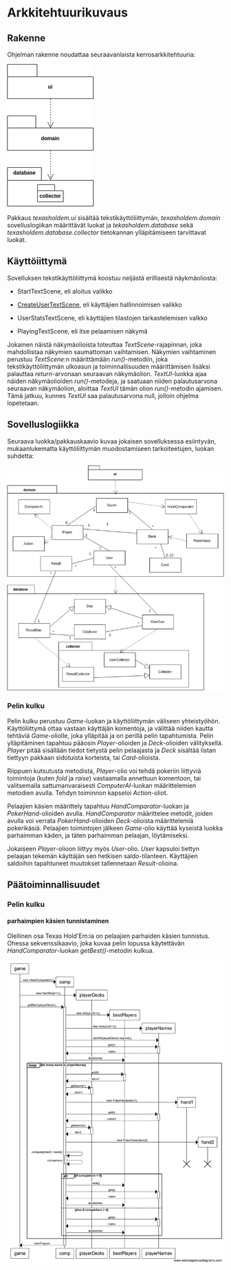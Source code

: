 # Arkkitehtuurikuvaus

## Rakenne

Ohjelman rakenne noudattaa seuraavanlaista kerrosarkkitehtuuria:

![Kuva ohjelman pakkausrrakenteesta](https://github.com/josujosu/otm-harjoitustyo/blob/master/dokumentaatio/kuvat/pakkaus.png)

Pakkaus *texasholdem.ui* sisältää tekstikäyttöliittymän, *texasholdem.domain* sovelluslogiikan määrittävät luokat ja *tekasholdem.database* sekä *texasholdem.database.collector* tietokannan ylläpitämiseen tarvittavat luokat.

## Käyttöiittymä

Sovelluksen tekstikäyttöliittymä koostuu neljästä erillisestä näykmäoliosta:

- StartTextScene, eli aloitus valikko

- [CreateUserTextScene](https://github.com/josujosu/otm-harjoitustyo/blob/master/TexasHoldEm/src/main/java/texasholdem/ui/text/CreateUserTextScene.java), eli käyttäjien hallinnoimisen valikko

- UserStatsTextScene, eli käyttäjien tilastojen tarkastelemisen valkko

- PlayingTextScene, eli itse pelaamisen näkymä

Jokainen näistä näkymäolioista toteuttaa *TextScene*-rajapinnan, joka mahdollistaa näkymien saumattoman vaihtamisen. Näkymien vaihtaminen perustuu *TextScene*:n määrittämään *run()*-metodiin, joka tekstikäyttöliittymän ulkoasun ja toiminnallisuuden määrittämisen lisäksi palauttaa *return*-arvonaan seuraavan näkymäolion. *TextUI*-luokka ajaa näiden näkymäolioiden *run()*-metodeja, ja saatuaan niiden palautusarvona seuraavan näkymäolion, aloittaa *TextUI* tämän olion *run()*-metodin ajamisen. Tämä jatkuu, kunnes *TextUI* saa palautusarvona null, jolloin ohjelma lopetetaan.

## Sovelluslogiikka

Seuraava luokka/pakkauskaavio kuvaa jokaisen sovelluksessa esiintyvän, mukaanlukematta käyttöliittymän muodostamiseen tarkoiteetujen, luokan suhdetta:

![Kuva ohjelman arkkitehtuurista](https://github.com/josujosu/otm-harjoitustyo/blob/master/dokumentaatio/kuvat/arkkitehtuuri_uusin.png)

### Pelin kulku

Pelin kulku perustuu *Game*-luokan ja käyttöliittymän väliseen yhteistyöhön. Käyttöliittymä ottaa vastaan käyttäjän komentoja, ja välittää niiden kautta tehtäviä *Game*-oliolle, joka ylläpitää ja on perillä pelin tapahtumista. Pelin ylläpitäminen tapahtuu pääosin *Player*-olioiden ja *Deck*-olioiden välityksellä. *Player* pitää sisällään tiedot tietystä pelin pelaajasta ja *Deck* sisältää listan tiettyyn pakkaan sidotuista korteista, tai *Card*-olioista.

Riippuen kutsutusta metodista, *Player*-olio voi tehdä pokeriin liittyviä toimintoja (kuten *fold* ja *raise*) vastaamalla annettuun komentoon, tai valitsemalla sattumanvaraisesti *ComputerAI*-luokan määrittelemien metodien avulla. Tehdyn toiminnon kapseloi *Action*-oliot.

Pelaajien käsien määrittely tapahtuu *HandComparator*-luokan ja *PokerHand*-olioiden avulla. *HandComparator* määrittelee metodit, joiden avulla voi verrata *PokerHand*-olioiden *Deck*-olioista määrittelemiä pokerikäsiä. Pelaajien toimintojen jälkeen *Game*-olio käyttää kyseistä luokka parhaimman käden, ja täten parhaimman pelaajan, löytämiseksi.

Jokaiseen *Player*-olioon liittyy myös *User*-olio. *User* kapsuloi tiettyn pelaajan tekemän käyttäjän sen hetkisen saldo-tilanteen. Käyttäjien saldoihin tapahtuneet muutokset tallennetaan *Result*-olioina.

## Päätoiminnallisuudet

### Pelin kulku

#### parhaimpien käsien tunnistaminen

Olellinen osa Texas Hold'Em:ia on pelaajien parhaiden käsien tunnistus. Ohessa sekvenssikaavio, joka kuvaa pelin lopussa käytettävän *HandComparator*-luokan *getBest()*-metodin kulkua.

![Kuva ohjelman arkkitehtuurista](https://github.com/josujosu/otm-harjoitustyo/blob/master/dokumentaatio/kuvat/getBestHandsSequence.png)

